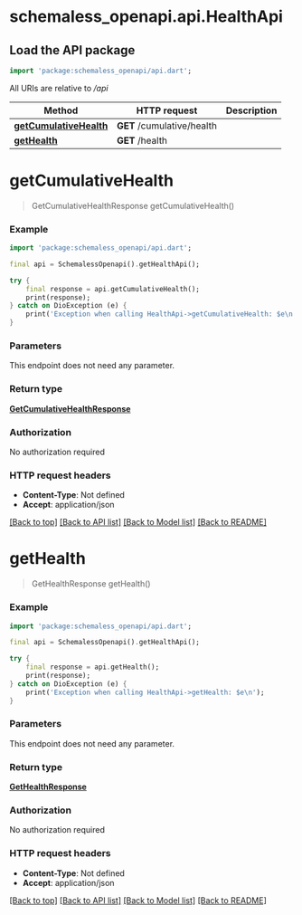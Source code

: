 # schemaless_openapi.api.HealthApi

## Load the API package
```dart
import 'package:schemaless_openapi/api.dart';
```

All URIs are relative to */api*

Method | HTTP request | Description
------------- | ------------- | -------------
[**getCumulativeHealth**](HealthApi.md#getcumulativehealth) | **GET** /cumulative/health | 
[**getHealth**](HealthApi.md#gethealth) | **GET** /health | 


# **getCumulativeHealth**
> GetCumulativeHealthResponse getCumulativeHealth()



### Example
```dart
import 'package:schemaless_openapi/api.dart';

final api = SchemalessOpenapi().getHealthApi();

try {
    final response = api.getCumulativeHealth();
    print(response);
} catch on DioException (e) {
    print('Exception when calling HealthApi->getCumulativeHealth: $e\n');
}
```

### Parameters
This endpoint does not need any parameter.

### Return type

[**GetCumulativeHealthResponse**](GetCumulativeHealthResponse.md)

### Authorization

No authorization required

### HTTP request headers

 - **Content-Type**: Not defined
 - **Accept**: application/json

[[Back to top]](#) [[Back to API list]](../README.md#documentation-for-api-endpoints) [[Back to Model list]](../README.md#documentation-for-models) [[Back to README]](../README.md)

# **getHealth**
> GetHealthResponse getHealth()



### Example
```dart
import 'package:schemaless_openapi/api.dart';

final api = SchemalessOpenapi().getHealthApi();

try {
    final response = api.getHealth();
    print(response);
} catch on DioException (e) {
    print('Exception when calling HealthApi->getHealth: $e\n');
}
```

### Parameters
This endpoint does not need any parameter.

### Return type

[**GetHealthResponse**](GetHealthResponse.md)

### Authorization

No authorization required

### HTTP request headers

 - **Content-Type**: Not defined
 - **Accept**: application/json

[[Back to top]](#) [[Back to API list]](../README.md#documentation-for-api-endpoints) [[Back to Model list]](../README.md#documentation-for-models) [[Back to README]](../README.md)


